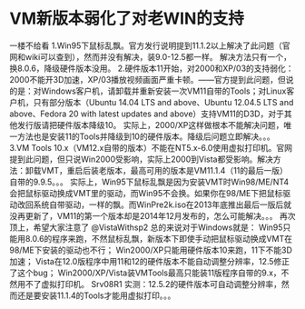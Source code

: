 # VM新版本弱化了对老WIN的支持

一楼不给看 1.Win95下鼠标乱飘。官方发行说明提到11.1.2以上解决了此问题（官网和wiki可以查到），然而并没有解决，装9.0-12.5都一样。 解决方法只有一个，换8.0.6，降级硬件版本没用。 2.硬件版本11开始，对2000和XP/03的支持弱化：2000不能开3D加速，XP/03播放视频画面严重卡顿。——官方提到此问题，但说的是：对Windows客户机，请卸载并重新安装一次VM11自带的Tools；对Linux客户机，只有部分版本（Ubuntu 14.04 LTS and above、Ubuntu 12.04.5 LTS and above、Fedora 20 with latest updates and above）支持VM11的D3D，对于其他发行版请把硬件版本降级10。 实际上，2000/XP这样做根本不能解决问题，唯一方法也是安装11的Tools并降级到10的硬件版本。降级后问题立即解决。。。 3.VM Tools 10.x（VM12.x自带的版本）不能在NT5.x-6.0使用虚拟打印机。官网提到此问题，但只说Win2000受影响，实际上2000到Vista都受影响。解决方法：卸载VMT，重启后装老版本，最高可用的版本是VM11.1.4（11的最后一版）自带的9.9.5。。。 实际上，Win95下鼠标乱飘是因为安装VMT时Win98/ME/NT4会把鼠标驱动换成VMT里的驱动，而Win95不会换。如果你在98/ME下把鼠标驱动改回系统自带驱动，一样的飘。而WinPre2k.iso在2013年底推出最后一版后就没再更新了，VM11的第一个版本却是2014年12月发布的，怎么可能解决。。。 再次顶上，希望大家注意了 @VistaWithsp2 总的来说对于Windows就是： Win95只能用8.0.6的程序来跑，不然鼠标乱飘，新版本下即使手动把鼠标驱动换成VMT在98/ME下安装的驱动也不行； Win2000/XP只能用硬件版本10来跑，11下不能3D加速； Vista在12.0版程序中用11和12的硬件版本不能自动调整分辨率，12.5修正了这个bug； Win2000/XP/Vista装VMTools最高只能装11版程序自带的9.x，不然用不了虚拟打印机。 Srv08R1 实测：12.5.2的硬件版本可自动调整分辨率，然而还是要安装11.1.4的Tools才能用虚拟打印。。。

